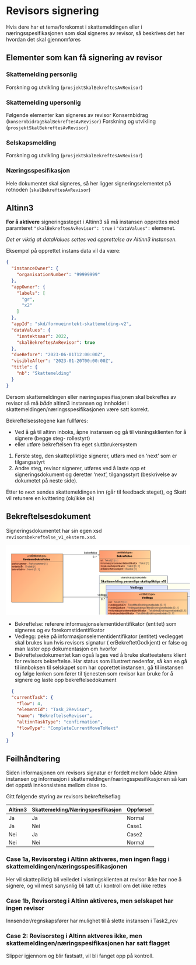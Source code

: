 # Revisors signering

Hvis dere har et tema/forekomst i skattemeldingen eller i næringsspesifikasjonen som skal signeres av revisor, så beskrives det her hvordan det skal gjennomføres

## Elementer som kan få signering av revisor

### Skattemelding personlig

Forskning og utvikling (`prosjektSkalBekreftesAvRevisor`)

### Skattemelding upersonlig

Følgende elementer kan signeres av revisor
Konsernbidrag (`konsernbidragSkalBekreftesAvRevisor`)
Forskning og utvikling (`prosjektSkalBekreftesAvRevisor`)

### Selskapsmelding

Forskning og utvikling (`prosjektSkalBekreftesAvRevisor`)

### Næringsspesifikasjon

Hele dokumentet skal signeres, så her ligger signeringselementet på rotnoden (`skalBekreftesAvRevisor`)

## Altinn3

**For å aktivere** signeringssteget i Altinn3 så må instansen opprettes med paramteret
`"skalBekreftesAvRevisor": true` i `"dataValues":` elemenet. 

_Det er viktig at dataValues settes ved opprettelse av Altinn3 instansen._

Eksempel på opprettet instans data vil da være:

```json
{
  "instanceOwner": {
    "organisationNumber": "99999999"
  },
  "appOwner": {
    "labels": [
      "gr",
      "x2"
    ]
  },
  "appId": "skd/formueinntekt-skattemelding-v2",
  "dataValues": {
    "inntektsaar": 2022,
    "skalBekreftesAvRevisor": true
  },
  "dueBefore": "2023-06-01T12:00:00Z",
  "visibleAfter": "2023-01-20T00:00:00Z",
  "title": {
    "nb": "Skattemelding"
  }
}
```
Dersom skattemeldingen eller næringsspesifiasjonen skal bekreftes av revisor så må _både_ altinn3 instansen og innholdet i skattemeldingen/næringsspesifikasjonen være satt korrekt.

Bekreftelsesstegene kan fullføres:

- Ved å gå til altinn inboks, åpne instansen og gå til visningsklienten for å signere (begge steg- rollestyrt)
- eller utføre bekreftelsen fra eget sluttbrukersystem

1. Første steg, den skattepliktige signerer, utførs med en ‘next’ som er tilgangsstyrt
2. Andre steg, revisor signerer, utføres ved å laste opp et signeringsdokument og deretter ‘next’, tilgangsstyrt
   (beskrivelse av dokumetet på neste side).

Etter to `next` sendes skattemeldingen inn (går til feedback steget), og Skatt vil retunere en kvittering (ok/ikke ok)

## Bekreftelsesdokument

Signeringsdokumentet har sin egen xsd `revisorsbekreftelse_v1_ekstern.xsd`.

![informasjonsmodell.png](revisors_bekreftelse.png)

- Bekreftelse: referere informasjonselementidentifikator (entitet) som signeres og ev forekomstidentifikator
- Vedlegg: peke på informasjonselementidentifikator (entitet) vedlegget skal brukes kun hvis revisors signatur (
  erBekreftetGodkjent) er false og man laster opp dokumentasjon om hvorfor
- Bekreftelsedokumentet kan også lages ved å bruke skatteetatens klient for revisors bekreftelse. Har status som illustrert nedenfor, så kan en gå til innboksen til selskapet som har opprettet instansen, gå til instansen og følge lenken som fører til tjenesten som revisor kan bruke for å signere og laste opp bekreftelsedokument 
```json
  {
  "currentTask": {
    "flow": 4,
    "elementId": "Task_2Revisor",
    "name": "BekreftelseRevisor",
    "altinnTaskType": "confirmation",
    "flowType": "CompleteCurrentMoveToNext"
  }
}
```


## Feilhåndtering

Siden informasjonen om revisors signatur er fordelt mellom både Altinn instansen og informasjon i
skattemeldingen/næringsspesifikasjonen så kan det oppstå innkonsistens mellom disse to. 

Gitt følgende styring av revisors bekreftelseflag

| Altinn3 | Skattemelding/Næringspesifikasjon | Oppførsel |
|---------|-----------------------------------|-----------|
| Ja      | Ja                                | Normal    |
| Ja      | Nei                               | Case1     |
| Nei     | Ja                                | Case2     |
| Nei     | Nei                               | Normal    |

### Case 1a, Revisorsteg i Altinn aktiveres, men ingen flagg i skattemeldingen/næringsspesifikasjonen

Her vil skattepliktig bli veiledet i visningsklienten at revisor ikke har noe å signere, og vil mest sanysnlig bli tatt
ut i kontroll om det ikke rettes

### Case 1b, Revisorsteg i Altinn aktiveres, men selskapet har ingen revisor

Innsender/regnskapsfører har mulighet til å slette instansen i Task2_rev

### Case 2: Revisorsteg i Altinn aktveres ikke, men skattemeldingen/næringspesifikasjonen har satt flagget

Slipper igjennom og blir fastsatt, vil bli fanget opp på kontroll. 